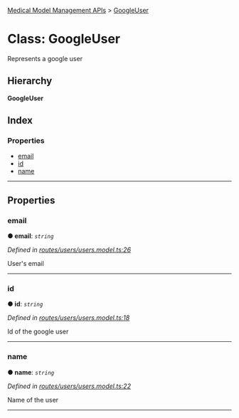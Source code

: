 [Medical Model Management APIs](../README.md) > [GoogleUser](../classes/googleuser.md)

# Class: GoogleUser

Represents a google user

## Hierarchy

**GoogleUser**

## Index

### Properties

* [email](googleuser.md#email)
* [id](googleuser.md#id)
* [name](googleuser.md#name)

---

## Properties

<a id="email"></a>

###  email

**● email**: *`string`*

*Defined in [routes/users/users.model.ts:26](https://github.com/drryanjames/medical-model-management-apis/blob/53e4d53/src/routes/users/users.model.ts#L26)*

User's email

___
<a id="id"></a>

###  id

**● id**: *`string`*

*Defined in [routes/users/users.model.ts:18](https://github.com/drryanjames/medical-model-management-apis/blob/53e4d53/src/routes/users/users.model.ts#L18)*

Id of the google user

___
<a id="name"></a>

###  name

**● name**: *`string`*

*Defined in [routes/users/users.model.ts:22](https://github.com/drryanjames/medical-model-management-apis/blob/53e4d53/src/routes/users/users.model.ts#L22)*

Name of the user

___

